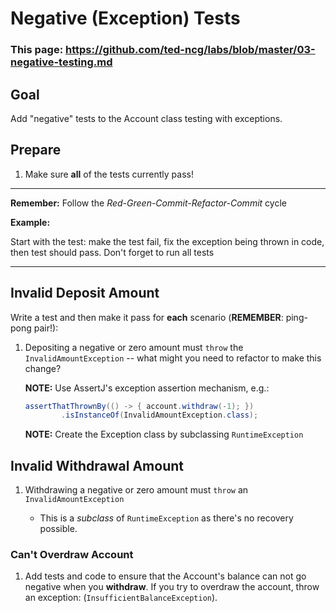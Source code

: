 # Negative (Exception) Tests

### This page: https://github.com/ted-ncg/labs/blob/master/03-negative-testing.md

## Goal

Add "negative" tests to the Account class testing with exceptions.

## Prepare

1. Make sure **all** of the tests currently pass!

----

**Remember:** Follow the *Red-Green-Commit-Refactor-Commit* cycle

**Example:**

Start with the test: make the test fail, fix the exception being thrown in code, then test should pass.
Don't forget to run all tests

----

## Invalid Deposit Amount

Write a test and then make it pass for **each** scenario (**REMEMBER**: ping-pong pair!): 

  1. Depositing a negative or zero amount must `throw` the `InvalidAmountException` -- what might you need to refactor to make this change?

     **NOTE:** Use AssertJ's exception assertion mechanism, e.g.:
  
     ```java
     assertThatThrownBy(() -> { account.withdraw(-1); })
             .isInstanceOf(InvalidAmountException.class);
     ```

     **NOTE:** Create the Exception class by subclassing `RuntimeException`

## Invalid Withdrawal Amount

  1. Withdrawing a negative or zero amount must `throw` an `InvalidAmountException`
   
     * This is a *subclass* of `RuntimeException` as there's no recovery possible.
   
### Can't Overdraw Account

1. Add tests and code to ensure that the Account's balance can not go negative when you **withdraw**. 
   If you try to overdraw the account, throw an exception: (`InsufficientBalanceException`).
